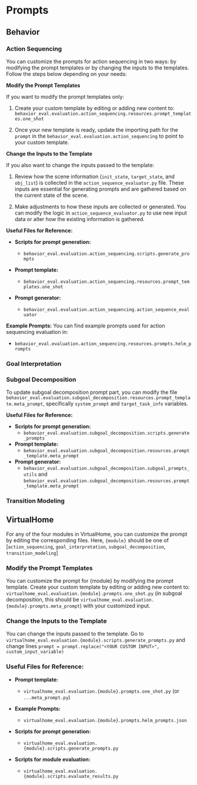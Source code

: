 # Prompts

## Behavior

### Action Sequencing

You can customize the prompts for action sequencing in two ways: by modifying the prompt templates or by changing the inputs to the templates. Follow the steps below depending on your needs:

**Modify the Prompt Templates**

If you want to modify the prompt templates only:
1. Create your custom template by editing or adding new content to: `behavior_eval.evaluation.action_sequencing.resources.prompt_templates.one_shot`
   
2. Once your new template is ready, update the importing path for the `prompt` in the `behavior_eval.evaluation.action_sequencing` to point to your custom template. 

**Change the Inputs to the Template**

If you also want to change the inputs passed to the template:
1. Review how the scene information (`init_state`, `target_state`, and `obj_list`) is collected in the `action_sequence_evaluator.py` file. These inputs are essential for generating prompts and are gathered based on the current state of the scene.

2. Make adjustments to how these inputs are collected or generated. You can modify the logic in `action_sequence_evaluator.py` to use new input data or alter how the existing information is gathered.

**Useful Files for Reference:**

- **Scripts for prompt generation:**
  - `behavior_eval.evaluation.action_sequencing.scripts.generate_prompts`
  
- **Prompt template:**
  - `behavior_eval.evaluation.action_sequencing.resources.prompt_templates.one_shot`
  
- **Prompt generator:**
  - `behavior_eval.evaluation.action_sequencing.action_sequence_evaluator`

**Example Prompts:**
You can find example prompts used for action sequencing evaluation in:
- `behavior_eval.evaluation.action_sequencing.resources.prompts.helm_prompts`


### Goal Interpretation

### Subgoal Decomposition

To update subgoal decomposition prompt part, you can modify the file `behavior_eval.evaluation.subgoal_decomposition.resources.prompt_template.meta_prompt`, specifically `system_prompt` and `target_task_info` variables.

**Useful Files for Reference:**

- **Scripts for prompt generation:**
  - `behavior_eval.evaluation.subgoal_decomposition.scripts.generate_prompts`
- **Prompt template:**
  - `behavior_eval.evaluation.subgoal_decomposition.resources.prompt_template.meta_prompt`
- **Prompt generator:**
  - `behavior_eval.evaluation.subgoal_decomposition.subgoal_prompts_utils` and `behavior_eval.evaluation.subgoal_decomposition.resources.prompt_template.meta_prompt`

### Transition Modeling

## VirtualHome

For any of the four modules in VirtualHome, you can customize the prompt by editing the corresponding files. Here, `{module}` should be one of [`action_sequencing`, `goal_interpretation`, `subgoal_decomposition`, `transition_modeling`]

### Modify the Prompt Templates

You can customize the prompt for {module} by modifying the prompt template. Create your custom template by editing or adding new content to: `virtualhome_eval.evaluation.{module}.prompts.one_shot.py` (in subgoal decomposition, this should be  `virtualhome_eval.evaluation.{module}.prompts.meta_prompt`) with your customized input.

### Change the Inputs to the Template

You can change the inputs passed to the template. Go to `virtualhome_eval.evaluation.{module}.scripts.generate_prompts.py` and change lines `prompt = prompt.replace("<YOUR CUSTOM INPUT>", custom_input_variable)`

### Useful Files for Reference:
- **Prompt template:**
  - `virtualhome_eval.evaluation.{module}.prompts.one_shot.py` (or `...meta_prompt.py`)

- **Example Prompts:**
  - `virtualhome_eval.evaluation.{module}.prompts.helm_prompts.json`
  
- **Scripts for prompt generation:**
  - `virtualhome_eval.evaluation.{module}.scripts.generate_prompts.py`

- **Scripts for module evaluation:**
  - `virtualhome_eval.evaluation.{module}.scripts.evaluate_results.py`



